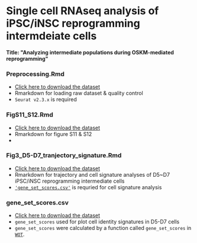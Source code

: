 # Single cell RNAseq analysis of iPSC/iNSC reprogramming intermdeiate cells

__Title: "Analyzing intermediate populations during OSKM-mediated reprogramming"__


### Preprocessing.Rmd
* [Click here to download the dataset](https://figshare.com/s/ecf794cfe2776980f4de)
* Rmarkdown for loading raw dataset & quality control
* `Seurat v2.3.x` is required


### FigS11_S12.Rmd
* [Click here to download the dataset](https://figshare.com/s/2d5e45d42f50dc3c6d9c)
* Rmarkdown for figure S11 & S12
*

### Fig3_D5-D7_tranjectory_signature.Rmd
* [Click here to download the dataset](https://figshare.com/articles/dataset/D5-D7_mipsc_normalized_scaled/13383191)
* Rmarkdown for trajectory and cell signature analyses of D5~D7 iPSC/iNSC reprogramming intermediate cells
* [`'gene_set_scores.csv'`](https://figshare.com/articles/dataset/gene_set_scores_csv/13383212) is requried for cell signature analysis

### gene_set_scores.csv
* [Click here to download the dataset](https://figshare.com/articles/dataset/gene_set_scores_csv/13383212)
* `gene_set_scores` used for plot cell identity signatures in D5-D7 cells</li>
* `gene_set_scores` were calculated by a function called `gene_set_scores` in [`WOT`](https://broadinstitute.github.io/wot/).
